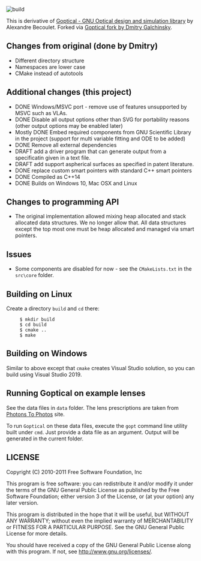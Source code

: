 ![build](https://github.com/dibyendumajumdar/goptical/workflows/build/badge.svg)

This is derivative of [Goptical - GNU Optical design and simulation library](https://www.gnu.org/software/goptical/) by Alexandre Becoulet. Forked via [Goptical fork by Dmitry Galchinsky](https://github.com/galchinsky/goptical).

## Changes from original (done by Dmitry)

* Different directory structure
* Namespaces are lower case
* CMake instead of autotools

## Additional changes (this project)

* DONE Windows/MSVC port - remove use of features unsupported by MSVC such as VLAs. 
* DONE Disable all output options other than SVG for portability reasons (other output options may be enabled later)
* Mostly DONE Embed required components from GNU Scientific Library in the project (support for multi variable fitting 
  and ODE to be added)
* DONE Remove all external dependencies
* DRAFT add a driver program that can generate output from a specificatin given in a text file.
* DRAFT add support aspherical surfaces as specified in patent literature.
* DONE replace custom smart pointers with standard C++ smart pointers
* DONE Compiled as C++14
* DONE Builds on Windows 10, Mac OSX and Linux

## Changes to programming API

* The original implementation allowed mixing heap allocated and stack allocated data structures.
  We no longer allow that. All data structures except the top most one must be heap allocated and
  managed via smart pointers.

## Issues

* Some components are disabled for now - see the `CMakeLists.txt` in the `src\core` folder.

## Building on Linux

Create a directory `build` and `cd` there:

```
     $ mkdir build
     $ cd build
     $ cmake ..
     $ make
```

## Building on Windows

Similar to above except that `cmake` creates Visual Studio solution, so you can build using Visual Studio 2019.

## Running Goptical on example lenses

See the data files in `data` folder. The lens prescriptions are taken from [Photons To Photos](https://www.photonstophotos.net/) 
site. 

To run `Goptical` on these data files, execute the `gopt` command line utility built under `cmd`. Just provide a data file as an argument. Output will be generated in the current folder.

## LICENSE


 Copyright (C) 2010-2011 Free Software Foundation, Inc
 
 This program is free software: you can redistribute it and/or modify
 it under the terms of the GNU General Public License as published by
 the Free Software Foundation; either version 3 of the License, or
 (at your option) any later version.
 
 This program is distributed in the hope that it will be useful,
 but WITHOUT ANY WARRANTY; without even the implied warranty of
 MERCHANTABILITY or FITNESS FOR A PARTICULAR PURPOSE.  See the
 GNU General Public License for more details.
 
 You should have received a copy of the GNU General Public License
 along with this program.  If not, see <http://www.gnu.org/licenses/>.
